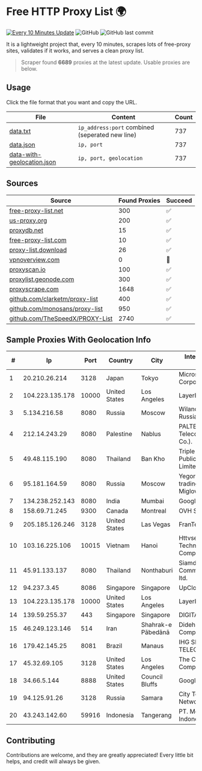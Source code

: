 
# Free HTTP Proxy List 🌍

[![Every 10 Minutes Update](https://github.com/mertguvencli/http-proxy-list/actions/workflows/main.yml/badge.svg?branch=main)](https://github.com/mertguvencli/http-proxy-list/actions/workflows/main.yml)
![GitHub](https://img.shields.io/github/license/mertguvencli/http-proxy-list)
![GitHub last commit](https://img.shields.io/github/last-commit/mertguvencli/http-proxy-list)

It is a lightweight project that, every 10 minutes, scrapes lots of free-proxy sites, validates if it works, and serves a clean proxy list.


> Scraper found **6689** proxies at the latest update. Usable proxies are below.

## Usage

Click the file format that you want and copy the URL.


|File|Content|Count|
|----|-------|-----|
|[data.txt](https://raw.githubusercontent.com/mertguvencli/http-proxy-list/main/proxy-list/data.txt)|`ip_address:port` combined (seperated new line)|737|
|[data.json](https://raw.githubusercontent.com/mertguvencli/http-proxy-list/main/proxy-list/data.json)|`ip, port`|737|
|[data-with-geolocation.json](https://raw.githubusercontent.com/mertguvencli/http-proxy-list/main/proxy-list/data-with-geolocation.json)|`ip, port, geolocation`|737|

## Sources

|Source|Found Proxies|Succeed|
|------|-------------|-------|
|[free-proxy-list.net](https://free-proxy-list.net)|300|✅|
|[us-proxy.org](https://www.us-proxy.org)|200|✅|
|[proxydb.net](http://proxydb.net)|15|✅|
|[free-proxy-list.com](https://free-proxy-list.com/?page=&port=&type%5B%5D=http&type%5B%5D=https&up_time=0&search=Search)|10|✅|
|[proxy-list.download](https://www.proxy-list.download/HTTP)|26|✅|
|[vpnoverview.com](https://vpnoverview.com/privacy/anonymous-browsing/free-proxy-servers)|0|🚫|
|[proxyscan.io](https://www.proxyscan.io)|100|✅|
|[proxylist.geonode.com](https://proxylist.geonode.com/api/proxy-list?limit=300&page=1&sort_by=lastChecked&sort_type=desc&protocols=http,https)|300|✅|
|[proxyscrape.com](https://api.proxyscrape.com/v2/?request=displayproxies&protocol=http&timeout=10000&country=all&ssl=all&anonymity=all)|1648|✅|
|[github.com/clarketm/proxy-list](https://raw.githubusercontent.com/clarketm/proxy-list/master/proxy-list-raw.txt)|400|✅|
|[github.com/monosans/proxy-list](https://raw.githubusercontent.com/monosans/proxy-list/main/proxies/http.txt)|950|✅|
|[github.com/TheSpeedX/PROXY-List](https://raw.githubusercontent.com/TheSpeedX/PROXY-List/master/http.txt)|2740|✅|


## Sample Proxies With Geolocation Info

|#|Ip|Port|Country|City|Internet Service Provider|
|-|--|----|-------|----|-------------------------|
|1|20.210.26.214|3128|Japan|Tokyo|Microsoft Corporation|
|2|104.223.135.178|10000|United States|Los Angeles|LayerHost|
|3|5.134.216.58|8080|Russia|Moscow|Wiland Network Russia|
|4|212.14.243.29|8080|Palestine|Nablus|PALTEL (Palestine Telecommunications Co.).|
|5|49.48.115.190|8080|Thailand|Ban Kho|Triple T Broadband Public Company Limited|
|6|95.181.164.59|8080|Russia|Moscow|Yegor Andreevich trading as FLP Miglovets|
|7|134.238.252.143|8080|India|Mumbai|Google LLC|
|8|158.69.71.245|9300|Canada|Montreal|OVH SAS|
|9|205.185.126.246|3128|United States|Las Vegas|FranTech Solutions|
|10|103.16.225.106|10015|Vietnam|Hanoi|Httvserver Technology Company Limited|
|11|45.91.133.137|8080|Thailand|Nonthaburi|Siamdata Communication Co., ltd.|
|12|94.237.3.45|8086|Singapore|Singapore|UpCloud Ltd|
|13|104.223.135.178|10000|United States|Los Angeles|LayerHost|
|14|139.59.255.37|443|Singapore|Singapore|DIGITALOCEAN|
|15|46.249.123.146|514|Iran|Shahrak-e Pābedānā|Didehban Net Company|
|16|179.42.145.25|8081|Brazil|Manaus|IHG SERVICOS TELECOM|
|17|45.32.69.105|3128|United States|Los Angeles|The Constant Company|
|18|34.66.5.144|8888|United States|Council Bluffs|Google LLC|
|19|94.125.91.26|3128|Russia|Samara|City Telecom Network|
|20|43.243.142.60|59916|Indonesia|Tangerang|PT. Mora Telematika Indonesia|



## Contributing

Contributions are welcome, and they are greatly appreciated! Every
little bit helps, and credit will always be given.

